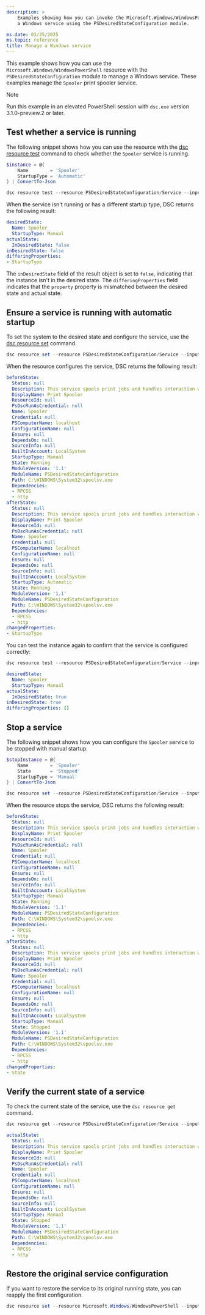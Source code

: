 ```yaml
---
description: >
    Examples showing how you can invoke the Microsoft.Windows/WindowsPowerShell with DSC to manage
    a Windows service using the PSDesiredStateConfiguration module.

ms.date: 03/25/2025
ms.topic: reference
title: Manage a Windows service
---
```


This example shows how you can use the `Microsoft.Windows/WindowsPowerShell` resource with the `PSDesiredStateConfiguration` module to manage a Windows service.
These examples manage the `Spooler` print spooler service.

> [!NOTE]
> Run this example in an elevated PowerShell session with `dsc.exe` version 3.1.0-preview.2 or later.

## Test whether a service is running

The following snippet shows how you can use the resource with the [dsc resource test][01] command to check whether the `Spooler` service is running.

```powershell
$instance = @{
    Name        = 'Spooler'
    StartupType = 'Automatic'
} | ConvertTo-Json

dsc resource test --resource PSDesiredStateConfiguration/Service --input $instance
```

When the service isn't running or has a different startup type, DSC returns the following result:

```yaml
desiredState:
  Name: Spooler
  StartupType: Manual
actualState:
  InDesiredState: false
inDesiredState: false
differingProperties:
- StartupType
```

The `inDesiredState` field of the result object is set to `false`, indicating that the instance isn't in the desired state. The `differingProperties` field indicates that the `property` property is mismatched between the desired state and actual state.

## Ensure a service is running with automatic startup

To set the system to the desired state and configure the service, use the [dsc resource set][02] command.

```powershell
dsc resource set --resource PSDesiredStateConfiguration/Service --input $instance
```

When the resource configures the service, DSC returns the following result:

```yaml
beforeState:
  Status: null
  Description: This service spools print jobs and handles interaction with the printer.  If you turn off this service, you won't be able to print or see your printers.
  DisplayName: Print Spooler
  ResourceId: null
  PsDscRunAsCredential: null
  Name: Spooler
  Credential: null
  PSComputerName: localhost
  ConfigurationName: null
  Ensure: null
  DependsOn: null
  SourceInfo: null
  BuiltInAccount: LocalSystem
  StartupType: Manual
  State: Running
  ModuleVersion: '1.1'
  ModuleName: PSDesiredStateConfiguration
  Path: C:\WINDOWS\System32\spoolsv.exe
  Dependencies:
  - RPCSS
  - http
afterState:
  Status: null
  Description: This service spools print jobs and handles interaction with the printer.  If you turn off this service, you won't be able to print or see your printers.
  DisplayName: Print Spooler
  ResourceId: null
  PsDscRunAsCredential: null
  Name: Spooler
  Credential: null
  PSComputerName: localhost
  ConfigurationName: null
  Ensure: null
  DependsOn: null
  SourceInfo: null
  BuiltInAccount: LocalSystem
  StartupType: Automatic
  State: Running
  ModuleVersion: '1.1'
  ModuleName: PSDesiredStateConfiguration
  Path: C:\WINDOWS\System32\spoolsv.exe
  Dependencies:
  - RPCSS
  - http
changedProperties:
- StartupType
```

You can test the instance again to confirm that the service is configured correctly:

```powershell
dsc resource test --resource PSDesiredStateConfiguration/Service --input $instance
```

```yaml
desiredState:
  Name: Spooler
  StartupType: Manual
actualState:
  InDesiredState: true
inDesiredState: true
differingProperties: []
```

## Stop a service

The following snippet shows how you can configure the `Spooler` service to be stopped with manual startup.

```powershell
$stopInstance = @{
    Name        = 'Spooler'
    State       = 'Stopped'
    StartupType = 'Manual'
} | ConvertTo-Json

dsc resource set --resource PSDesiredStateConfiguration/Service --input $stopInstance
```

When the resource stops the service, DSC returns the following result:

```yaml
beforeState:
  Status: null
  Description: This service spools print jobs and handles interaction with the printer.  If you turn off this service, you won't be able to print or see your printers.
  DisplayName: Print Spooler
  ResourceId: null
  PsDscRunAsCredential: null
  Name: Spooler
  Credential: null
  PSComputerName: localhost
  ConfigurationName: null
  Ensure: null
  DependsOn: null
  SourceInfo: null
  BuiltInAccount: LocalSystem
  StartupType: Manual
  State: Running
  ModuleVersion: '1.1'
  ModuleName: PSDesiredStateConfiguration
  Path: C:\WINDOWS\System32\spoolsv.exe
  Dependencies:
  - RPCSS
  - http
afterState:
  Status: null
  Description: This service spools print jobs and handles interaction with the printer.  If you turn off this service, you won't be able to print or see your printers.
  DisplayName: Print Spooler
  ResourceId: null
  PsDscRunAsCredential: null
  Name: Spooler
  Credential: null
  PSComputerName: localhost
  ConfigurationName: null
  Ensure: null
  DependsOn: null
  SourceInfo: null
  BuiltInAccount: LocalSystem
  StartupType: Manual
  State: Stopped
  ModuleVersion: '1.1'
  ModuleName: PSDesiredStateConfiguration
  Path: C:\WINDOWS\System32\spoolsv.exe
  Dependencies:
  - RPCSS
  - http
changedProperties:
- State
```

## Verify the current state of a service

To check the current state of the service, use the `dsc resource get` command.

```powershell
dsc resource get --resource PSDesiredStateConfiguration/Service --input $instance
```

```yaml
actualState:
  Status: null
  Description: This service spools print jobs and handles interaction with the printer.  If you turn off this service, you won't be able to print or see your printers.
  DisplayName: Print Spooler
  ResourceId: null
  PsDscRunAsCredential: null
  Name: Spooler
  Credential: null
  PSComputerName: localhost
  ConfigurationName: null
  Ensure: null
  DependsOn: null
  SourceInfo: null
  BuiltInAccount: LocalSystem
  StartupType: Manual
  State: Stopped
  ModuleVersion: '1.1'
  ModuleName: PSDesiredStateConfiguration
  Path: C:\WINDOWS\System32\spoolsv.exe
  Dependencies:
  - RPCSS
  - http
```

## Restore the original service configuration

If you want to restore the service to its original running state, you can reapply the first configuration.

```powershell
dsc resource set --resource Microsoft.Windows/WindowsPowerShell --input $instance
```

<!-- Link reference definitions -->
[01]: ../../../../../cli/resource/test.md
[02]: ../../../../../cli/resource/set.md